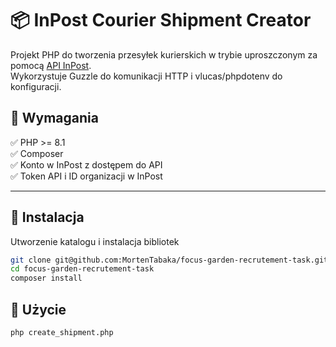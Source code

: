 # 📦 InPost Courier Shipment Creator

Projekt PHP do tworzenia przesyłek kurierskich w trybie uproszczonym za pomocą [API InPost](https://dokumentacja-inpost.atlassian.net/wiki/spaces/PL/pages/18153501/Creating+a+shipment+in+the+simplified+mode).  
Wykorzystuje Guzzle do komunikacji HTTP i vlucas/phpdotenv do konfiguracji.

## 🚀 Wymagania

✅ PHP >= 8.1  
✅ Composer  
✅ Konto w InPost z dostępem do API  
✅ Token API i ID organizacji w InPost

---

## 🔧 Instalacja

Utworzenie katalogu i instalacja bibliotek
```bash
git clone git@github.com:MortenTabaka/focus-garden-recrutement-task.git
cd focus-garden-recrutement-task
composer install
```

## 🚀 Użycie
```bash
php create_shipment.php
```
